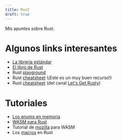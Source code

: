 ```yaml
---
title: Rust
draft: true
---
```


Mis apuntes sobre Rust.

# Algunos links interesantes
+ [La librería estándar](https://doc.rust-lang.org/std/)
+ [El libro de Rust](https://doc.rust-lang.org/book/)
+ Rust [playground](https://play.rust-lang.org/)
+ Rust [cheatsheet](https://cheats.rs/) (¡Este es un muy buen recurso!)
+ Rust [cheatsheet](https://letsgetrusty.com/wp-content/uploads/2021/10/LGR-Cheat-Sheet.pdf)
(del canal [Let's Get Rusty](https://www.youtube.com/c/LetsGetRusty))

# Tutoriales
+ [Los enums en memoria](https://fasterthanli.me/articles/peeking-inside-a-rust-enum)
+ [WASM para Rust](https://bfnightly.bracketproductions.com/rustbook/webbuild.html)
+ Tutorial de [mozilla](https://developer.mozilla.org/en-US/docs/WebAssembly/Rust_to_wasm)
para WASM
+ Los [macros](https://danielkeep.github.io/tlborm/book/README.html) en Rust
